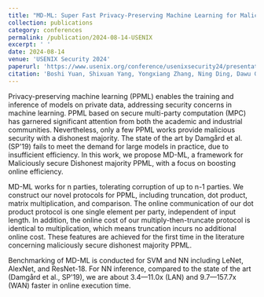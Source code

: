 ```yaml
---
title: "MD-ML: Super Fast Privacy-Preserving Machine Learning for Malicious Security with a Dishonest Majority"
collection: publications
category: conferences
permalink: /publication/2024-08-14-USENIX
excerpt: ' '
date: 2024-08-14
venue: 'USENIX Security 2024'
paperurl: 'https://www.usenix.org/conference/usenixsecurity24/presentation/yuan'
citation: 'Boshi Yuan, Shixuan Yang, Yongxiang Zhang, Ning Ding, Dawu Gu, Shi-Feng Sun: MD-ML: Super Fast Privacy-Preserving Machine Learning for Malicious Security with a Dishonest Majority. USENIX Security Symposium 2024'
---
```


Privacy-preserving machine learning (PPML) enables the training and inference of models on private data, addressing security concerns in machine learning. PPML based on secure multi-party computation (MPC) has garnered significant attention from both the academic and industrial communities. Nevertheless, only a few PPML works provide malicious security with a dishonest majority. The state of the art by Damgård et al. (SP'19) fails to meet the demand for large models in practice, due to insufficient efficiency. In this work, we propose MD-ML, a framework for Maliciously secure Dishonest majority PPML, with a focus on boosting online efficiency.

MD-ML works for n parties, tolerating corruption of up to n-1 parties. We construct our novel protocols for PPML, including truncation, dot product, matrix multiplication, and comparison. The online communication of our dot product protocol is one single element per party, independent of input length. In addition, the online cost of our multiply-then-truncate protocol is identical to multiplication, which means truncation incurs no additional online cost. These features are achieved for the first time in the literature concerning maliciously secure dishonest majority PPML.

Benchmarking of MD-ML is conducted for SVM and NN including LeNet, AlexNet, and ResNet-18. For NN inference, compared to the state of the art (Damgård et al., SP'19), we are about 3.4—11.0x (LAN) and 9.7—157.7x (WAN) faster in online execution time.
